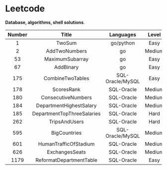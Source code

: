 # Leetcode

**Database, algorithms, shell solutions**.

| Number | Title |Languages | Level |
| :----: | :--:|:-------: | :---: |
| 1 | TwoSum |go/python | Easy |
| 2 | AddTwoNumbers |go | Medium |
| 53 | MaximumSubarray |go | Easy |
| 67 | AddBinary |go | Easy |
| 175 | CombineTwoTables | SQL-Oracle/MySQL | Easy |
| 178 | ScoresRank | SQL-Oracle | Medium |
| 180 | ConsecutiveNumbers | SQL-Oracle | Medium |
| 184 | DepartmentHighestSalary | SQL-Oracle | Medium |
| 185 | DepartmentTopThreeSalaries | SQL-Oracle | Hard |
| 262 | TripsAndUsers | SQL-Oracle | Hard |
| 595 | BigCountries | SQL-Oracle/MySQL | Medium |
| 601 | HumanTrafficOfStadium | SQL-Oracle | Medium |
| 626 | ExchangesSeats | SQL-Oracle | Medium |
| 1179 | ReformatDepartmentTable | SQL-Oracle | Easy |

